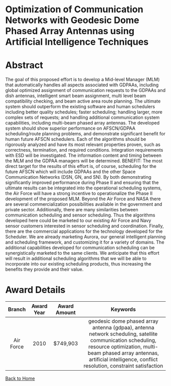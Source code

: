 
Optimization of Communication Networks with Geodesic Dome Phased Array Antennas using Artificial Intelligence Techniques
========================================================================================================================

# Abstract


The goal of this proposed effort is to develop a Mid-level Manager (MLM) that automatically handles all aspects associated with GDPAAs, including global optimized assignment of communication requests to the GDPAAs and dish antennas, intelligent smart beam assignment, multi level beam compatibility checking, and beam active area route planning.  The ultimate system should outperform the existing software and human schedulers including better quality schedules; faster scheduling; handling larger, more complex sets of requests; and handling additional communication system capabilities, including multi-beam phased array antennas.  The developed system should show superior performance on AFSCN/GDPAA scheduling/route planning problems, and demonstrate significant benefit for human future AFSCN schedulers.  Each of the algorithms should be rigorously analyzed and have its most relevant properties proven, such as correctness, termination, and required conditions.  Integration requirements with ESD will be investigated.  The information content and timing between the MLM and the GDPAA managers will be determined.    BENEFIT:  The most direct target for the results of this effort is, of course, scheduling for the future AFSCN which will include GDPAAs and the other Space Communication Networks (DSN, GN, and SN).  By both demonstrating significantly improved performance during Phase II and ensuring that the ultimate results can be integrated into the operational scheduling systems, the Air Force will have a strong incentive to operationalize the Phase II development of the proposed MLM.  Beyond the Air Force and NASA there are several commercialization possibilities available in the government and private sector.  Additionally, there are many similarities between communication scheduling and sensor scheduling.  Thus the algorithms developed here could be marketed to our existing Air Force and Navy sensor customers interested in sensor scheduling and coordination.  Finally, there are the commercial applications for the technology developed for the Scheduler.  We are already marketing Aurora, our general intelligent planning and scheduling framework, and customizing it for a variety of domains.  The additional capabilities developed for communication scheduling can be synergistically marketed to the same clients.  We anticipate that this effort will result in additional scheduling algorithms that we will be able to incorporate into our existing scheduling products, thus increasing the benefits they provide and their value.  

# Award Details

|Branch|Award Year|Award Amount|Keywords|
| :---: | :---: | :---: | :---: |
|Air Force|2010|$749,903|geodesic dome phased array antenna (gdpaa), antenna network scheduling, satellite communication scheduling, resource optimization, multi-beam phased array antennas, artificial intelligence, conflict resolution, constraint satisfaction|
  
  


[Back to Home](https://github.com/chrischow/dod_sbir_awards#84)
